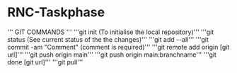# RNC-Taskphase 
''' GIT COMMANDS '''
'''git init (To initialise the local repository)'''
'''git status (See current status of the the changes)'''
'''git add --all'''
'''git commit -am "Comment" (comment is required)'''
'''git remote add origin [git url]'''
'''git push origin main'''
'''git push origin main:branchname'''
'''git done [git url]'''
'''git pull'''
